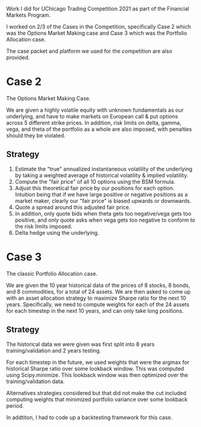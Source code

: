 Work I did for UChicago Trading Competition 2021 as part of the Financial Markets Program.

I worked on 2/3 of the Cases in the Competition, specifically Case 2 which was the Options Market Making case and Case 3 which was the Portfolio Allocation case.

The case packet and platform we used for the competition are also provided.

# Case 2
The Options Market Making Case.

We are given a highly volatile equity with unknown fundamentals as our underlying, and have to make markets on European call & put options across 5 different strike prices. In addition, risk limits on delta, gamma, vega, and theta of the portfolio as a whole are also imposed, with penalties should they be violated.

## Strategy
1) Estimate the "true" annualized instantaneous volatility of the underlying by taking a weighted average of historical volatility & implied volatility.
2) Compute the "fair price" of all 10 options using the BSM formula.
3) Adjust this theoretical fair price by our positions for each option. Intuition being that if we have large positive or negative positions as a market maker, clearly our "fair price" is biased upwards or downwards.
4) Quote a spread around this adjusted fair price.
5) In addition, only quote bids when theta gets too negative/vega gets too positive, and only quote asks when vega gets too negative to conform to the risk limits imposed.
6) Delta hedge using the underlying.

# Case 3
The classic Portfolio Allocation case.

We are given the 10 year historical data of the prices of 8 stocks, 8 bonds, and 8 commodities, for a total of 24 assets. We are then asked to come up with an asset allocation strategy to maximize Sharpe ratio for the next 10 years. Specifically, we need to compute weights for each of the 24 assets for each timestep in the next 10 years, and can only take long positions.

## Strategy
The historical data we were given was first split into 8 years training/validation and 2 years testing.

For each timestep in the future, we used weights that were the argmax for historical Sharpe ratio over some lookback window. This was computed using Scipy.minimize. This lookback window was then optimized over the training/validation data.

Alternatives strategies considered but that did not make the cut included computing weights that minimized portfolio variance over some lookback period.

In addtiton, I had to code up a backtesting framework for this case.